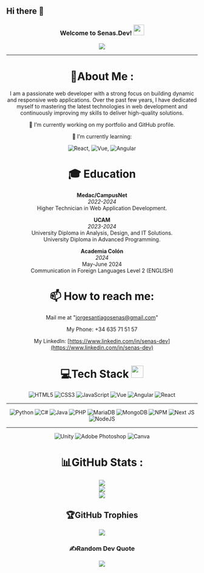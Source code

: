 ## Hi there 👋
<h3 align="center">
  Welcome to Senas.Dev!
  <img src="https://media.giphy.com/media/hvRJCLFzcasrR4ia7z/giphy.gif" width="28">
</h3>
<p align="center">
  <a href="https://github.com/CodeWhiteWeb/CodeWhiteWeb"><img src="https://readme-typing-svg.herokuapp.com?color=%2336BCF7&center=true&vCenter=true&lines=Hi+%2C+welcome+to+my+Github+page;I'm+Senas.Dev;I'm+the+best;Web+Dev;Game+Dev;Bot+Dev;"></a>
</p>

---
<div align="center">
  
# 💫About Me :
I am a passionate web developer with a strong focus on building dynamic and responsive web applications. Over the past few years, I have dedicated myself to mastering the latest technologies in web development and continuously improving my skills to deliver high-quality solutions.

🔭 I’m currently working on my portfolio and GitHub profile.
  
🌱 I’m currently learning:

![React](https://img.shields.io/badge/react-%2320232a.svg?style=for-the-badge&logo=react&logoColor=%61DAFB), ![Vue](https://img.shields.io/badge/vue-%234FC08D.svg?style=for-the-badge&logo=vue.js&logoColor=white), ![Angular](https://img.shields.io/badge/angular-%23DD0031.svg?style=for-the-badge&logo=angular&logoColor=white)

# 🎓 Education

**Medac/CampusNet**  
*2022-2024*  
Higher Technician in Web Application Development.

**UCAM**  
*2023-2024*  
University Diploma in Analysis, Design, and IT Solutions.  
University Diploma in Advanced Programming.

**Academia Colón**  
*2024*  
May-June 2024  
Communication in Foreign Languages Level 2 (ENGLISH)

# 📫 How to reach me:  
  
  Mail me at "jorgesantiagosenas@gmail.com" 
  
  My Phone: +34 635 71 51 57

My LinkedIn: [https://www.linkedin.com/in/senas-dev](https://www.linkedin.com/in/senas-dev)

# 💻Tech Stack <img src = "https://media2.giphy.com/media/QssGEmpkyEOhBCb7e1/giphy.gif?cid=ecf05e47a0n3gi1bfqntqmob8g9aid1oyj2wr3ds3mg700bl&rid=giphy.gif" width = 32px> 
![HTML5](https://img.shields.io/badge/html5-%23E34F26.svg?style=for-the-badge&logo=html5&logoColor=white) 
![CSS3](https://img.shields.io/badge/css3-%231572B6.svg?style=for-the-badge&logo=css3&logoColor=white)
![JavaScript](https://img.shields.io/badge/javascript-%23323330.svg?style=for-the-badge&logo=javascript&logoColor=%23F7DF1E) 
![Vue](https://img.shields.io/badge/vue-%234FC08D.svg?style=for-the-badge&logo=vue.js&logoColor=white)
![Angular](https://img.shields.io/badge/angular-%23DD0031.svg?style=for-the-badge&logo=angular&logoColor=white)
![React](https://img.shields.io/badge/react-%2320232a.svg?style=for-the-badge&logo=react&logoColor=%61DAFB)

** **
![Python](https://img.shields.io/badge/python-%2338E8FF.svg?style=for-the-badge&logo=python&logoColor=white)
![C#](https://img.shields.io/badge/c%23-%23239120.svg?style=for-the-badge&logo=c-sharp&logoColor=white)
![Java](https://img.shields.io/badge/java-%23E34A86.svg?style=for-the-badge&logo=java&logoColor=white)
![PHP](https://img.shields.io/badge/php-%23777BB4.svg?style=for-the-badge&logo=php&logoColor=white)
![MariaDB](https://img.shields.io/badge/mariadb-%234F5D95.svg?style=for-the-badge&logo=mariadb&logoColor=white)
![MongoDB](https://img.shields.io/badge/MongoDB-%234ea94b.svg?style=for-the-badge&logo=mongodb&logoColor=white) 
![NPM](https://img.shields.io/badge/NPM-%23000000.svg?style=for-the-badge&logo=npm&logoColor=white) 
![Next JS](https://img.shields.io/badge/Next-black?style=for-the-badge&logo=next.js&logoColor=white) 
![NodeJS](https://img.shields.io/badge/node.js-6DA55F?style=for-the-badge&logo=node.js&logoColor=white) 
** **
![Unity](https://img.shields.io/badge/unity-%2328BFBC.svg?style=for-the-badge&logo=unity&logoColor=white)
![Adobe Photoshop](https://img.shields.io/badge/adobephotoshop-%2331A8FF.svg?style=for-the-badge&logo=adobephotoshop&logoColor=white)
![Canva](https://img.shields.io/badge/Canva-%2300C4CC.svg?style=for-the-badge&logo=Canva&logoColor=white)

# 📊GitHub Stats :
![](https://github-readme-stats.vercel.app/api?username=CodeWhiteWeb&theme=radical&hide_border=false&include_all_commits=false&count_private=false)<br/>
![](https://github-readme-streak-stats.herokuapp.com/?user=CodeWhiteWeb&theme=radical&hide_border=false)<br/>
![](https://github-readme-stats.vercel.app/api/top-langs/?username=CodeWhiteWeb&theme=radical&hide_border=false&include_all_commits=false&count_private=false&layout=compact)

## 🏆GitHub Trophies
![](https://github-profile-trophy.vercel.app/?username=CodeWhiteWeb&theme=discord&no-frame=false&no-bg=false&margin-w=4)

### ✍️Random Dev Quote
![](https://quotes-github-readme.vercel.app/api?type=horizontal&theme=merko)

